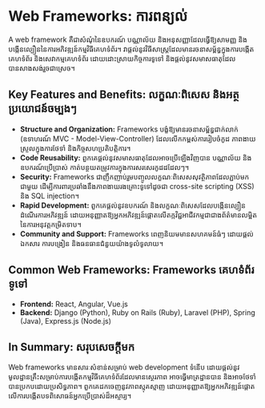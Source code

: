 # Web Frameworks: ការពន្យល់

A web framework គឺជាសំណុំនៃឧបករណ៍ បណ្ណាល័យ និងអនុសញ្ញាដែលធ្វើឱ្យសាមញ្ញ និងបង្កើនល្បឿននៃការអភិវឌ្ឍន៍កម្មវិធីគេហទំព័រ។ វាផ្តល់នូវវិធីសាស្រ្តដែលមានរចនាសម្ព័ន្ធក្នុងការបង្កើតគេហទំព័រ និងសេវាកម្មគេហទំព័រ ដោយដោះស្រាយកិច្ចការទូទៅ និងផ្តល់នូវសមាសធាតុដែលបានសាងសង់រួចជាស្រេច។

## Key Features and Benefits: លក្ខណៈពិសេស និងអត្ថប្រយោជន៍ចម្បងៗ

*   **Structure and Organization:** Frameworks បង្ខំឱ្យមានរចនាសម្ព័ន្ធជាក់លាក់ (ឧទាហរណ៍ MVC - Model-View-Controller) ដែលលើកកម្ពស់ការរៀបចំកូដ ភាពងាយស្រួលក្នុងការថែទាំ និងកិច្ចសហប្រតិបត្តិការ។
*   **Code Reusability:** ពួកគេផ្តល់នូវសមាសធាតុដែលអាចប្រើឡើងវិញបាន បណ្ណាល័យ និងឧបករណ៍ប្រើប្រាស់ កាត់បន្ថយតម្រូវការក្នុងការសរសេរកូដដដែលៗ។
*   **Security:** Frameworks ជាញឹកញាប់រួមបញ្ចូលលក្ខណៈពិសេសសុវត្ថិភាពដែលភ្ជាប់មកជាមួយ ដើម្បីការពារប្រឆាំងនឹងភាពងាយរងគ្រោះទូទៅដូចជា cross-site scripting (XSS) និង SQL injection។
*   **Rapid Development:** ពួកគេផ្តល់នូវឧបករណ៍ និងលក្ខណៈពិសេសដែលបង្កើនល្បឿនដំណើរការអភិវឌ្ឍន៍ ដោយអនុញ្ញាតឱ្យអ្នកអភិវឌ្ឍន៍ផ្តោតលើតក្កវិជ្ជអាជីវកម្មជាជាងព័ត៌មានលម្អិតនៃការអនុវត្តកម្រិតទាប។
*   **Community and Support:** Frameworks ពេញនិយមមានសហគមន៍ធំៗ ដោយផ្តល់ឯកសារ ការបង្រៀន និងធនធានជំនួយយ៉ាងទូលំទូលាយ។

## Common Web Frameworks: Frameworks គេហទំព័រទូទៅ

*   **Frontend:** React, Angular, Vue.js
*   **Backend:** Django (Python), Ruby on Rails (Ruby), Laravel (PHP), Spring (Java), Express.js (Node.js)

## In Summary: សរុបសេចក្ដីមក

Web frameworks មានសារៈសំខាន់សម្រាប់ web development ទំនើប ដោយផ្តល់នូវមូលដ្ឋានគ្រឹះសម្រាប់ការបង្កើតកម្មវិធីគេហទំព័រដែលមានស្ថេរភាព អាចធ្វើមាត្រដ្ឋានបាន និងអាចថែទាំបានប្រកបដោយប្រសិទ្ធភាព។ ពួកគេដកចេញនូវភាពស្មុគស្មាញ ដោយអនុញ្ញាតឱ្យអ្នកអភិវឌ្ឍន៍ផ្តោតលើការបង្កើតបទពិសោធន៍អ្នកប្រើប្រាស់ដ៏អស្ចារ្យ។
